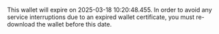 This wallet will expire on 2025-03-18 10:20:48.455. In order to avoid any service interruptions due to an expired wallet certificate, you must re-download the wallet before this date.